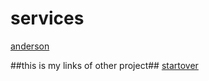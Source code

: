 # services
[anderson](https://www.example.com)



##this is my links of other project##
[startover](https://opanga77.github.io/Startover/)

